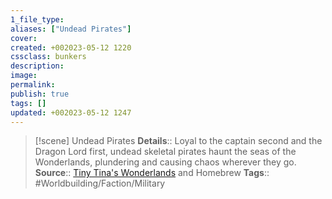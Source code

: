 ```yaml
---
1_file_type: 
aliases: ["Undead Pirates"]
cover: 
created: +002023-05-12 1220
cssclass: bunkers
description: 
image: 
permalink: 
publish: true
tags: []
updated: +002023-05-12 1247
---
```


>[!scene] Undead Pirates
> **Details**:: Loyal to the captain second and the Dragon Lord first, undead skeletal pirates haunt the seas of the Wonderlands, plundering and causing chaos wherever they go.
> **Source**:: [Tiny Tina's Wonderlands](https://playwonderlands.2k.com) and Homebrew
> **Tags**:: #Worldbuilding/Faction/Military 
